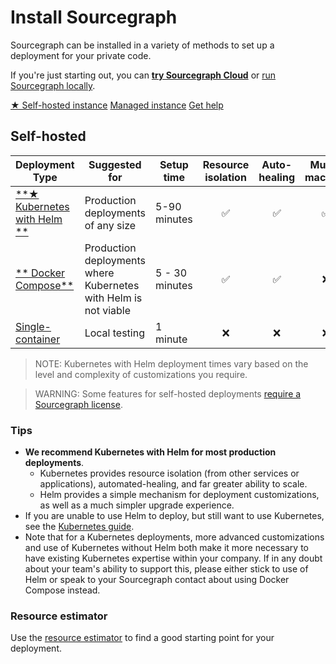 # Install Sourcegraph

<p class="lead">
Sourcegraph can be installed in a variety of methods to set up a deployment for your private code.
</p>

If you're just starting out, you can [**try Sourcegraph Cloud**](https://sourcegraph.com) or [run Sourcegraph locally](docker/index.md).

<div class="cta-group">
<a class="btn btn-primary" href="#self-hosted">★ Self-hosted instance</a>
<a class="btn" href="managed">Managed instance</a>
<a class="btn" href="../../#get-help">Get help</a>
</div>

## Self-hosted

| Deployment Type                                             | Suggested for                                           | Setup time        | Resource isolation | Auto-healing | Multi-machine |
| ----------------------------------------------------------- | ------------------------------------------------------- | ----------------- | :----------------: | :----------: | :-----------: |
| [**★ Kubernetes with Helm **](../install/kubernetes/helm.md)         | Production deployments of any size | 5-90 minutes |         ✅         |      ✅      |      ✅       |
| [** Docker Compose**](../install/docker-compose/index.md) | Production deployments where Kubernetes with Helm is not viable               | 5 - 30 minutes     |         ✅         |      ✅      |      ❌       |
| [Single-container](../install/docker/index.md)              | Local testing                                           | 1 minute      |         ❌         |      ❌      |      ❌       |

<span class="virtual-br"></span>

> NOTE: Kubernetes with Helm deployment times vary based on the level and complexity of customizations you require.

> WARNING: Some features for self-hosted deployments [require a Sourcegraph license](https://about.sourcegraph.com/pricing/).

### Tips

* **We recommend Kubernetes with Helm for most  production deployments**.
   *  Kubernetes provides resource isolation (from other services or applications), automated-healing, and far greater ability to scale.
   *  Helm provides a simple mechanism for deployment customizations, as well as a much simpler upgrade experience.
* If you are unable to use Helm to deploy, but still want to use Kubernetes, see the [Kubernetes guide](kubernetes/index.md). 
* Note that for a Kubernetes deployments, more advanced customizations and use of Kubernetes without Helm both make it more necessary to have existing Kubernetes expertise within your company. If in any doubt about your team's ability to support this, please either stick to use of Helm or speak to your Sourcegraph contact about using Docker Compose instead.

### Resource estimator

Use the [resource estimator](resource_estimator.md) to find a good starting point for your deployment.

